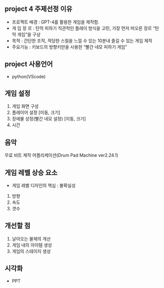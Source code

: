 ## project 4 주제선정 이유
- 프로젝트 배경 : GPT-4를 활용한 게임을 제작함.
- 게 임     장 르 : 탄막 피하기 
직관적인 플레이 방식을 고민, 가장 먼저 떠오른 장르 “탄막 게임”을 구상
- 목적 : 간단한 조작, 적당한 스릴을 느낄 수 있는 10분내 즐길 수 있는 게임 제작
- 주요기능 : 키보드의 방향키만을 사용한 “빨간 네모 피하기 게임”

## project 사용언어 
- python(VScode)

## 게임 설정
1. 게임 화면 구성
2. 플레이어 설정 [이동, 크기]
3. 장애물 성정(빨간 네모 설정) [이동, 크기]
4. 시간

## 음악
무료 비트 제작 어플리케이션(Drum Pad Machine ver2.24.1)

## 게임 레벨 상승 요소
- 게임 레벨 디자인의 핵심 : 불확실성
1. 방향
2. 속도
3. 갯수


## 개선할 점
1. 날아오는 물체의 개선
2. 게임 내의 아이템 생성
3. 게임의 스테이지 생성

## 시각화
- PPT

